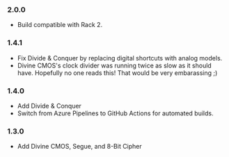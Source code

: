 ### 2.0.0
- Build compatible with Rack 2.

### 1.4.1
- Fix Divide & Conquer by replacing digital shortcuts with analog models.
- Divine CMOS's clock divider was running twice as slow as it should have. Hopefully no one reads this! That would be very embarassing ;)

### 1.4.0
- Add Divide & Conquer
- Switch from Azure Pipelines to GitHub Actions for automated builds.

### 1.3.0
- Add Divine CMOS, Segue, and 8-Bit Cipher